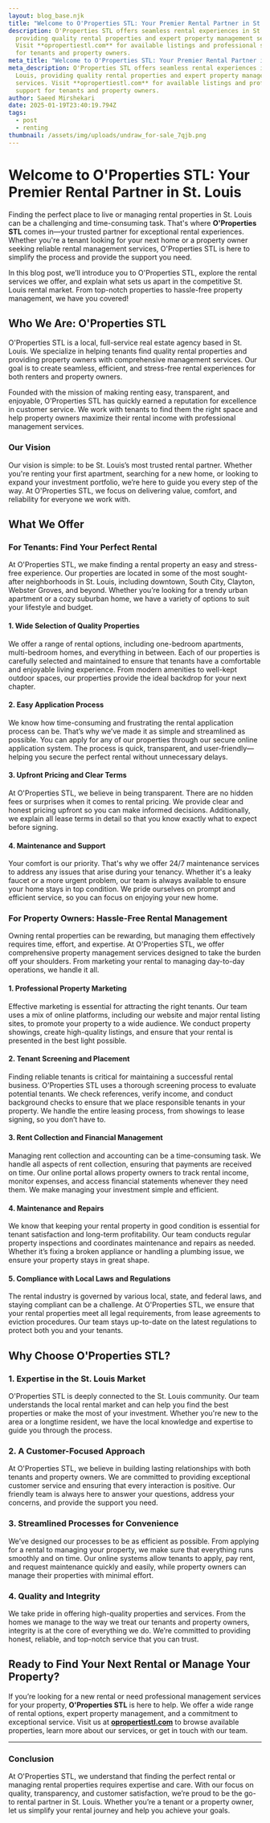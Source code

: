 ```yaml
---
layout: blog_base.njk
title: "Welcome to O'Properties STL: Your Premier Rental Partner in St. Louis"
description: O'Properties STL offers seamless rental experiences in St. Louis,
  providing quality rental properties and expert property management services.
  Visit **opropertiestl.com** for available listings and professional support
  for tenants and property owners.
meta_title: "Welcome to O'Properties STL: Your Premier Rental Partner in St. Louis"
meta_description: O'Properties STL offers seamless rental experiences in St.
  Louis, providing quality rental properties and expert property management
  services. Visit **opropertiestl.com** for available listings and professional
  support for tenants and property owners.
author: Saeed Mirshekari
date: 2025-01-19T23:40:19.794Z
tags:
  - post
  - renting
thumbnail: /assets/img/uploads/undraw_for-sale_7qjb.png
---
```

# Welcome to O'Properties STL: Your Premier Rental Partner in St. Louis

Finding the perfect place to live or managing rental properties in St. Louis can be a challenging and time-consuming task. That's where **O'Properties STL** comes in—your trusted partner for exceptional rental experiences. Whether you're a tenant looking for your next home or a property owner seeking reliable rental management services, O'Properties STL is here to simplify the process and provide the support you need.

In this blog post, we’ll introduce you to O'Properties STL, explore the rental services we offer, and explain what sets us apart in the competitive St. Louis rental market. From top-notch properties to hassle-free property management, we have you covered!

## Who We Are: O'Properties STL

O'Properties STL is a local, full-service real estate agency based in St. Louis. We specialize in helping tenants find quality rental properties and providing property owners with comprehensive management services. Our goal is to create seamless, efficient, and stress-free rental experiences for both renters and property owners.

Founded with the mission of making renting easy, transparent, and enjoyable, O'Properties STL has quickly earned a reputation for excellence in customer service. We work with tenants to find them the right space and help property owners maximize their rental income with professional management services.

### Our Vision

Our vision is simple: to be St. Louis’s most trusted rental partner. Whether you're renting your first apartment, searching for a new home, or looking to expand your investment portfolio, we’re here to guide you every step of the way. At O'Properties STL, we focus on delivering value, comfort, and reliability for everyone we work with.

## What We Offer

### For Tenants: Find Your Perfect Rental

At O'Properties STL, we make finding a rental property an easy and stress-free experience. Our properties are located in some of the most sought-after neighborhoods in St. Louis, including downtown, South City, Clayton, Webster Groves, and beyond. Whether you’re looking for a trendy urban apartment or a cozy suburban home, we have a variety of options to suit your lifestyle and budget.

#### 1. **Wide Selection of Quality Properties**

We offer a range of rental options, including one-bedroom apartments, multi-bedroom homes, and everything in between. Each of our properties is carefully selected and maintained to ensure that tenants have a comfortable and enjoyable living experience. From modern amenities to well-kept outdoor spaces, our properties provide the ideal backdrop for your next chapter.

#### 2. **Easy Application Process**

We know how time-consuming and frustrating the rental application process can be. That’s why we’ve made it as simple and streamlined as possible. You can apply for any of our properties through our secure online application system. The process is quick, transparent, and user-friendly—helping you secure the perfect rental without unnecessary delays.

#### 3. **Upfront Pricing and Clear Terms**

At O'Properties STL, we believe in being transparent. There are no hidden fees or surprises when it comes to rental pricing. We provide clear and honest pricing upfront so you can make informed decisions. Additionally, we explain all lease terms in detail so that you know exactly what to expect before signing.

#### 4. **Maintenance and Support**

Your comfort is our priority. That's why we offer 24/7 maintenance services to address any issues that arise during your tenancy. Whether it's a leaky faucet or a more urgent problem, our team is always available to ensure your home stays in top condition. We pride ourselves on prompt and efficient service, so you can focus on enjoying your new home.

### For Property Owners: Hassle-Free Rental Management

Owning rental properties can be rewarding, but managing them effectively requires time, effort, and expertise. At O'Properties STL, we offer comprehensive property management services designed to take the burden off your shoulders. From marketing your rental to managing day-to-day operations, we handle it all.

#### 1. **Professional Property Marketing**

Effective marketing is essential for attracting the right tenants. Our team uses a mix of online platforms, including our website and major rental listing sites, to promote your property to a wide audience. We conduct property showings, create high-quality listings, and ensure that your rental is presented in the best light possible.

#### 2. **Tenant Screening and Placement**

Finding reliable tenants is critical for maintaining a successful rental business. O'Properties STL uses a thorough screening process to evaluate potential tenants. We check references, verify income, and conduct background checks to ensure that we place responsible tenants in your property. We handle the entire leasing process, from showings to lease signing, so you don’t have to.

#### 3. **Rent Collection and Financial Management**

Managing rent collection and accounting can be a time-consuming task. We handle all aspects of rent collection, ensuring that payments are received on time. Our online portal allows property owners to track rental income, monitor expenses, and access financial statements whenever they need them. We make managing your investment simple and efficient.

#### 4. **Maintenance and Repairs**

We know that keeping your rental property in good condition is essential for tenant satisfaction and long-term profitability. Our team conducts regular property inspections and coordinates maintenance and repairs as needed. Whether it’s fixing a broken appliance or handling a plumbing issue, we ensure your property stays in great shape.

#### 5. **Compliance with Local Laws and Regulations**

The rental industry is governed by various local, state, and federal laws, and staying compliant can be a challenge. At O'Properties STL, we ensure that your rental properties meet all legal requirements, from lease agreements to eviction procedures. Our team stays up-to-date on the latest regulations to protect both you and your tenants.

## Why Choose O'Properties STL?

### 1. **Expertise in the St. Louis Market**

O'Properties STL is deeply connected to the St. Louis community. Our team understands the local rental market and can help you find the best properties or make the most of your investment. Whether you're new to the area or a longtime resident, we have the local knowledge and expertise to guide you through the process.

### 2. **A Customer-Focused Approach**

At O'Properties STL, we believe in building lasting relationships with both tenants and property owners. We are committed to providing exceptional customer service and ensuring that every interaction is positive. Our friendly team is always here to answer your questions, address your concerns, and provide the support you need.

### 3. **Streamlined Processes for Convenience**

We’ve designed our processes to be as efficient as possible. From applying for a rental to managing your property, we make sure that everything runs smoothly and on time. Our online systems allow tenants to apply, pay rent, and request maintenance quickly and easily, while property owners can manage their properties with minimal effort.

### 4. **Quality and Integrity**

We take pride in offering high-quality properties and services. From the homes we manage to the way we treat our tenants and property owners, integrity is at the core of everything we do. We’re committed to providing honest, reliable, and top-notch service that you can trust.

## Ready to Find Your Next Rental or Manage Your Property?

If you’re looking for a new rental or need professional management services for your property, **O'Properties STL** is here to help. We offer a wide range of rental options, expert property management, and a commitment to exceptional service. Visit us at **[opropertiestl.com](http://opropertiestl.com/)** to browse available properties, learn more about our services, or get in touch with our team.

- - -

### Conclusion

At O'Properties STL, we understand that finding the perfect rental or managing rental properties requires expertise and care. With our focus on quality, transparency, and customer satisfaction, we’re proud to be the go-to rental partner in St. Louis. Whether you’re a tenant or a property owner, let us simplify your rental journey and help you achieve your goals.